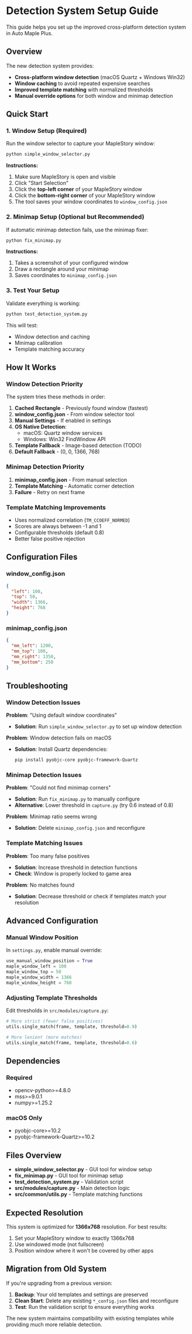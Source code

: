 # Detection System Setup Guide

This guide helps you set up the improved cross-platform detection system in Auto Maple Plus.

## Overview

The new detection system provides:
- **Cross-platform window detection** (macOS Quartz + Windows Win32)
- **Window caching** to avoid repeated expensive searches
- **Improved template matching** with normalized thresholds
- **Manual override options** for both window and minimap detection

## Quick Start

### 1. Window Setup (Required)

Run the window selector to capture your MapleStory window:

```bash
python simple_window_selector.py
```

**Instructions:**
1. Make sure MapleStory is open and visible
2. Click "Start Selection" 
3. Click the **top-left corner** of your MapleStory window
4. Click the **bottom-right corner** of your MapleStory window
5. The tool saves your window coordinates to `window_config.json`

### 2. Minimap Setup (Optional but Recommended)

If automatic minimap detection fails, use the minimap fixer:

```bash
python fix_minimap.py
```

**Instructions:**
1. Takes a screenshot of your configured window
2. Draw a rectangle around your minimap
3. Saves coordinates to `minimap_config.json`

### 3. Test Your Setup

Validate everything is working:

```bash
python test_detection_system.py
```

This will test:
- Window detection and caching
- Minimap calibration
- Template matching accuracy

## How It Works

### Window Detection Priority

The system tries these methods in order:

1. **Cached Rectangle** - Previously found window (fastest)
2. **window_config.json** - From window selector tool
3. **Manual Settings** - If enabled in settings
4. **OS Native Detection**:
   - macOS: Quartz window services
   - Windows: Win32 FindWindow API
5. **Template Fallback** - Image-based detection (TODO)
6. **Default Fallback** - (0, 0, 1366, 768)

### Minimap Detection Priority

1. **minimap_config.json** - From manual selection
2. **Template Matching** - Automatic corner detection
3. **Failure** - Retry on next frame

### Template Matching Improvements

- Uses normalized correlation (`TM_CCOEFF_NORMED`)
- Scores are always between -1 and 1
- Configurable thresholds (default 0.8)
- Better false positive rejection

## Configuration Files

### window_config.json
```json
{
  "left": 100,
  "top": 50, 
  "width": 1366,
  "height": 768
}
```

### minimap_config.json
```json
{
  "mm_left": 1200,
  "mm_top": 100,
  "mm_right": 1350,
  "mm_bottom": 250
}
```

## Troubleshooting

### Window Detection Issues

**Problem**: "Using default window coordinates"
- **Solution**: Run `simple_window_selector.py` to set up window detection

**Problem**: Window detection fails on macOS
- **Solution**: Install Quartz dependencies:
  ```bash
  pip install pyobjc-core pyobjc-framework-Quartz
  ```

### Minimap Detection Issues

**Problem**: "Could not find minimap corners"
- **Solution**: Run `fix_minimap.py` to manually configure
- **Alternative**: Lower threshold in `capture.py` (try 0.6 instead of 0.8)

**Problem**: Minimap ratio seems wrong
- **Solution**: Delete `minimap_config.json` and reconfigure

### Template Matching Issues

**Problem**: Too many false positives
- **Solution**: Increase threshold in detection functions
- **Check**: Window is properly locked to game area

**Problem**: No matches found
- **Solution**: Decrease threshold or check if templates match your resolution

## Advanced Configuration

### Manual Window Position

In `settings.py`, enable manual override:

```python
use_manual_window_position = True
maple_window_left = 100
maple_window_top = 50  
maple_window_width = 1366
maple_window_height = 768
```

### Adjusting Template Thresholds

Edit thresholds in `src/modules/capture.py`:

```python
# More strict (fewer false positives)
utils.single_match(frame, template, threshold=0.9)

# More lenient (more matches)
utils.single_match(frame, template, threshold=0.6)
```

## Dependencies

### Required
- opencv-python>=4.8.0
- mss>=9.0.1
- numpy>=1.25.2

### macOS Only
- pyobjc-core>=10.2
- pyobjc-framework-Quartz>=10.2

## Files Overview

- **simple_window_selector.py** - GUI tool for window setup
- **fix_minimap.py** - GUI tool for minimap setup  
- **test_detection_system.py** - Validation script
- **src/modules/capture.py** - Main detection logic
- **src/common/utils.py** - Template matching functions

## Expected Resolution

This system is optimized for **1366x768** resolution. For best results:

1. Set your MapleStory window to exactly 1366x768
2. Use windowed mode (not fullscreen)
3. Position window where it won't be covered by other apps

## Migration from Old System

If you're upgrading from a previous version:

1. **Backup**: Your old templates and settings are preserved
2. **Clean Start**: Delete any existing `*_config.json` files and reconfigure
3. **Test**: Run the validation script to ensure everything works

The new system maintains compatibility with existing templates while providing much more reliable detection. 